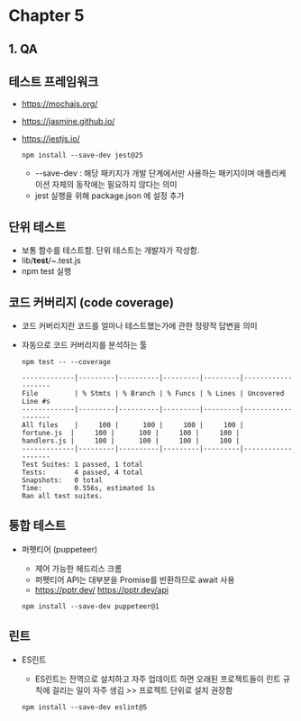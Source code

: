 # Chapter 5

## 1. QA

## 테스트 프레임워크

-   https://mochajs.org/
-   https://jasmine.github.io/
-   https://jestjs.io/

    ```
    npm install --save-dev jest@25
    ```

    -   --save-dev : 해당 패키지가 개발 단계에서만 사용하는 패키지이며 애플리케이션 자체의 동작에는 필요하지 않다는 의미
    -   jest 실행을 위해 package.json 에 설정 추가

## 단위 테스트

-   보통 함수를 테스트함. 단위 테스트는 개발자가 작성함.
-   lib/**test**/~.test.js
-   npm test 실행

## 코드 커버리지 (code coverage)

-   코드 커버리지란 코드를 얼마나 테스트했는가에 관한 정량적 답변을 의미
-   자동으로 코드 커버리지를 분석하는 툴

    ```
    npm test -- --coverage
    ```

    ```
    -------------|---------|----------|---------|---------|-------------------
    File         | % Stmts | % Branch | % Funcs | % Lines | Uncovered Line #s
    -------------|---------|----------|---------|---------|-------------------
    All files    |     100 |      100 |     100 |     100 |
    fortune.js  |     100 |      100 |     100 |     100 |
    handlers.js |     100 |      100 |     100 |     100 |
    -------------|---------|----------|---------|---------|-------------------
    Test Suites: 1 passed, 1 total
    Tests:       4 passed, 4 total
    Snapshots:   0 total
    Time:        0.556s, estimated 1s
    Ran all test suites.
    ```

## 통합 테스트

-   퍼펫티어 (puppeteer)

    -   제어 가능한 헤드리스 크롬
    -   퍼펫티어 API는 대부분을 Promise를 반환하므로 await 사용
    -   https://pptr.dev/ https://pptr.dev/api

    ```
    npm install --save-dev puppeteer@1
    ```

## 린트

-   ES린트

    -   ES린트는 전역으로 설치하고 자주 업데이트 하면 오래된 프로젝트들이 린트 규칙에 걸리는 일이 자주 생김 >> 프로젝트 단위로 설치 권장함

    ```
    npm install --save-dev eslint@5
    ```
